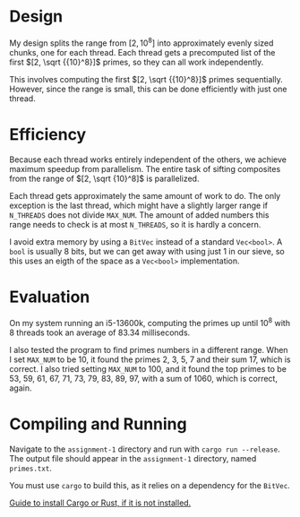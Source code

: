# Design

My design splits the range from $[2, {10}^8]$ into approximately evenly sized chunks, one for each thread. Each thread gets a precomputed list of the first $[2, \sqrt {{10}^8}]$ primes, so they can all work independently.

This involves computing the first $[2, \sqrt {{10}^8}]$ primes sequentially. However, since the range is small, this can be done efficiently with just one thread.

# Efficiency
Because each thread works entirely independent of the others, we achieve maximum speedup from parallelism. The entire task of sifting composites from the range of $[2, \sqrt {10}^8]$ is parallelized.

Each thread gets approximately the same amount of work to do. The only exception is the last thread, which might have a slightly larger range if `N_THREADS` does not divide `MAX_NUM`. The amount of added numbers this range needs to check is at most `N_THREADS`, so it is hardly a concern.

I avoid extra memory by using a `BitVec` instead of a standard `Vec<bool>`. A `bool` is usually $8$ bits, but we can get away with using just $1$ in our sieve, so this uses an eigth of the space as a `Vec<bool>` implementation.

# Evaluation
On my system running an i5-13600k, computing the primes up until ${10}^8$ with $8$ threads took an average of $83.34$ milliseconds.

I also tested the program to find primes numbers in a different range. When I set `MAX_NUM` to be $10$, it found the primes $2$, $3$, $5$, $7$ and their sum $17$, which is correct. I also tried setting `MAX_NUM` to $100$, and it found the top primes to be $53$, $59$, $61$, $67$, $71$, $73$, $79$, $83$, $89$, $97$, with a sum of $1060$, which is correct, again.

# Compiling and Running
Navigate to the ``assignment-1`` directory and run with `cargo run --release`.
The output file should appear in the `assignment-1` directory, named `primes.txt`.

You must use `cargo` to build this, as it relies on a dependency for the `BitVec`.

[Guide to install Cargo or Rust, if it is not installed.](https://doc.rust-lang.org/book/ch01-01-installation.html#installation)
